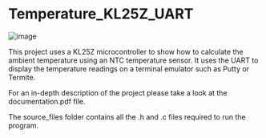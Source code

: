 # Temperature_KL25Z_UART
![image](https://github.com/user-attachments/assets/70281504-1d1b-49d6-bcf5-c721a034b9ba)


This project uses a KL25Z microcontroller to show how to calculate the ambient temperature using an NTC temperature sensor. It uses the UART to display the temperature readings on a terminal emulator such as Putty or Termite.

For an in-depth description of the project please take a look at the documentation.pdf file.

The source_files folder contains all the .h and .c files required to run the program.
